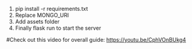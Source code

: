 1. pip install -r requirements.txt
4. Replace MONGO_URI
5. Add assets folder
6. Finally flask run to start the server

#Check out this video for overall guide:
https://youtu.be/CphVOnBUkg4
